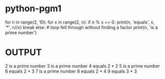 # python-pgm1

for n in range(2, 10):
     for x in range(2, n):
        if n % x == 0:
             print(n, 'equals', x, '*', n//x)
             break
     else:
         # loop fell through without finding a factor
         print(n, 'is a prime number')
         
# OUTPUT

2 is a prime number
3 is a prime number
4 equals 2 * 2
5 is a prime number
6 equals 2 * 3
7 is a prime number
8 equals 2 * 4
9 equals 3 * 3

